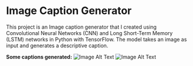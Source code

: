 # Image Caption Generator

This project is an Image caption generator that I created using Convolutional Neural Networks (CNN) and Long Short-Term Memory (LSTM) networks in Python with TensorFlow. The model takes an image as input and generates a descriptive caption.

**Some captions generated:**
![Image Alt Text](./Predictions/1.png)
![Image Alt Text](./Predictions/2.png)
